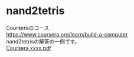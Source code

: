 # nand2tetris
Courseraのコース  
  https://www.coursera.org/learn/build-a-computer  
nand2tetrisの解答の一例です。  
[Coursera xxxx.pdf](https://github.com/YJI5212/nand2tetris/files/6624919/Coursera.xxxx.pdf)
